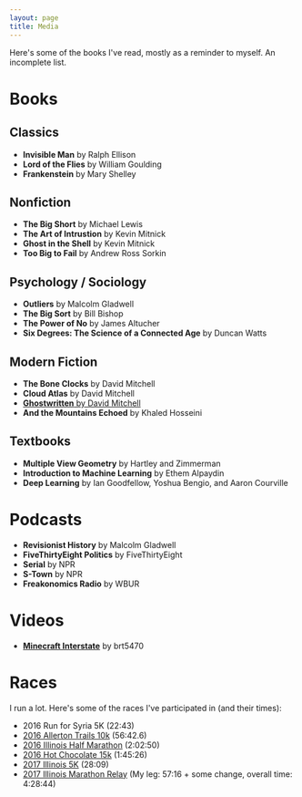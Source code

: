 ```yaml
---
layout: page
title: Media
---
```


Here's some of the books I've read, mostly as a reminder to myself. An incomplete list.

# Books

## Classics
* __Invisible Man__ by Ralph Ellison
* __Lord of the Flies__ by William Goulding
* __Frankenstein__ by Mary Shelley

## Nonfiction
* __The Big Short__ by Michael Lewis
* __The Art of Intrustion__ by Kevin Mitnick
* __Ghost in the Shell__ by Kevin Mitnick
* __Too Big to Fail__ by Andrew Ross Sorkin

## Psychology / Sociology
* __Outliers__ by Malcolm Gladwell
* __The Big Sort__ by Bill Bishop
* __The Power of No__ by James Altucher
* __Six Degrees: The Science of a Connected Age__ by Duncan Watts

## Modern Fiction
* __The Bone Clocks__ by David Mitchell
* __Cloud Atlas__ by David Mitchell
* [__Ghostwritten__ by David Mitchell](http://mohsaad.com/2017/05/27/Ghostwritten-Connections/)
* __And the Mountains Echoed__ by Khaled Hosseini

## Textbooks
* __Multiple View Geometry__ by Hartley and Zimmerman
* __Introduction to Machine Learning__ by Ethem Alpaydin
* __Deep Learning__ by Ian Goodfellow, Yoshua Bengio, and Aaron Courville

# Podcasts
* __Revisionist History__ by Malcolm Gladwell
* __FiveThirtyEight Politics__ by FiveThirtyEight
* __Serial__ by NPR
* __S-Town__ by NPR
* __Freakonomics Radio__ by WBUR

# Videos
* [__Minecraft Interstate__](https://www.youtube.com/watch?v=asImTDkPWKA) by brt5470

# Races

I run a lot. Here's some of the races I've participated in (and their times):

* 2016 Run for Syria 5K (22:43)
* [2016 Allerton Trails 10k](http://www.allertonraces.com) (56:42.6)
* [2016 Illinois Half Marathon](http://illinoismarathon.com) (2:02:50)
* [2016 Hot Chocolate 15k](https://www.hotchocolate15k.com/chicago) (1:45:26)
* [2017 Illinois 5K](http://illinoismarathon.com) (28:09)
* [2017 Illinois Marathon Relay](http://illinoismarathon.com) (My leg: 57:16 + some change, overall time: 4:28:44)
